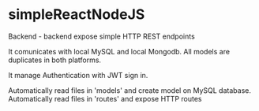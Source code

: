 # simpleReactNodeJS

Backend - backend expose simple HTTP REST endpoints

It comunicates with local MySQL and local Mongodb.
All models are duplicates in both platforms.

It manage Authentication with JWT sign in.

Automatically read files in 'models' and create model on MySQL database.
Automatically read files in 'routes' and expose HTTP routes

